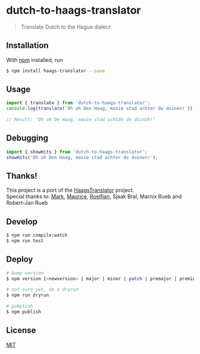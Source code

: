 # dutch-to-haags-translator
> Translate Dutch to the Hague dialect

## Installation
With [npm](https://www.npmjs.com/) installed, run
```bash
$ npm install haags-translator --save
```

## Usage
```javascript
import { translate } from 'dutch-to-haags-translator';
console.log(translate('Oh oh Den Haag, mooie stad achter de duinen!'));
  
// Result: "Oh oh De Haag, mauie stad achtâh de dùinûh!"
```

## Debugging
```javascript
import { showHits } from 'dutch-to-haags-translator';
showHits('Oh oh Den Haag, mooie stad achter de duinen!');
```

## Thanks!
This project is a port of the [HaagsTranslator](https://github.com/Q42/HaagsTranslator) project.   
Special thanks to: [Mark](https://github.com/crunchie84),
[Maurice](https://github.com/mauricehaak), [Roelfjan](https://github.com/roelfjan), Sjaak Bral, Marnix Rueb and Robert-Jan Rueb

## Develop
```bash
$ npm run compile:watch
$ npm run test
```

## Deploy
```bash
# bump version
$ npm version [<newversion> | major | minor | patch | premajor | preminor | prepatch | prerelease | from-git]
   
# not sure yet, do a dryrun
$ npm run dryrun
   
# pubplish
$ npm publish
```

## License
[MIT](https://opensource.org/licenses/MIT)
